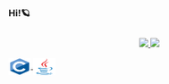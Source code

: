 ### Hi!🪐
##

<div align="center">
  <a href="https://github.com/jwapwytalo">
  <img height="150em" src="https://github-readme-stats.vercel.app/api?username=jwapwytalo&show_icons=true&theme=tokyonight&include_all_commits=true&count_private=true"/>
  <img height="150em" src="https://github-readme-stats.vercel.app/api/top-langs/?username=jwapwytalo&layout=compact&langs_count=7&theme=dark"/>
</div>

<div style="display: inline_block"><br>

  <img align="center" alt="Rafa-Ts" height="30" width="40" src="https://raw.githubusercontent.com/devicons/devicon/master/icons/c/c-original.svg">
  <img align="center" alt="Rafa-Js" height="30" width="40" src="https://raw.githubusercontent.com/devicons/devicon/master/icons/java/java-original.svg">

  
  
</div>
  
  ##

          
          
          
          
